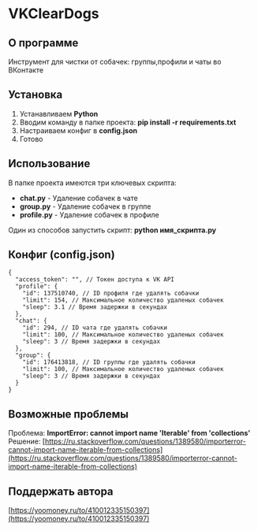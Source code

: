 # VKClearDogs

## О программе

Инструмент для чистки от собачек: группы,профили и чаты во ВКонтакте

## Установка

1. Устанавливаем **Python**  
2. Вводим команду в папке проекта: **pip install -r requirements.txt**  
3. Настраиваем конфиг в **config.json**  
4. Готово

## Использование

В папке проекта имеются три ключевых скрипта:

- **chat.py** - Удаление собачек в чате  
- **group.py** - Удаление собачек в группе  
- **profile.py** - Удаление собачек в профиле  

Один из способов запустить скрипт: **python имя_скрипта.py**

## Конфиг (config.json)

```JS
{
  "access_token": "", // Токен доступа к VK API
  "profile": {
    "id": 137510740, // ID профиля где удалять собачки
    "limit": 154, // Максимальное количество удаленых собачек
    "sleep": 3.1 // Время задержки в секундах
  },
  "chat": {
    "id": 294, // ID чата где удалять собачки
    "limit": 100, // Максимальное количество удаленых собачек
    "sleep": 3 // Время задержки в секундах
  },
  "group": {
    "id": 176413818, // ID группы где удалять собачки
    "limit": 100, // Максимальное количество удаленых собачек
    "sleep": 3 // Время задержки в секундах
  }
}
```

## Возможные проблемы

Проблема: **ImportError: cannot import name 'Iterable' from 'collections'**
Решение: [https://ru.stackoverflow.com/questions/1389580/importerror-cannot-import-name-iterable-from-collections](https://ru.stackoverflow.com/questions/1389580/importerror-cannot-import-name-iterable-from-collections)

## Поддержать автора

[https://yoomoney.ru/to/410012335150397](https://yoomoney.ru/to/410012335150397)
